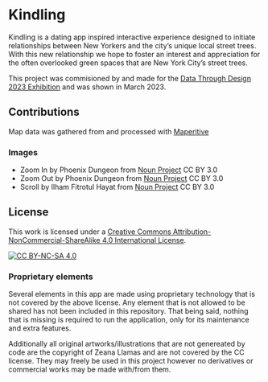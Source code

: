 # Kindling
Kindling is a dating app inspired interactive experience designed to initiate relationships between New Yorkers and the city’s unique local street trees. With this new relationship we hope to foster an interest and appreciation for the often overlooked green spaces that are New York City’s street trees.

This project was commisioned by and made for the [Data Through Design 2023 Exhibition](https://datathroughdesign.com/2023) and was shown in March 2023. 

## Contributions
Map data was gathered from and processed with [Maperitive](http://maperitive.net/)

### Images
* Zoom In by Phoenix Dungeon from [Noun Project](https://thenounproject.com/browse/icons/term/zoom-in/) CC BY 3.0
* Zoom Out by Phoenix Dungeon from [Noun Project](https://thenounproject.com/browse/icons/term/zoom-out/) CC BY 3.0
* Scroll by Ilham Fitrotul Hayat from [Noun Project](https://thenounproject.com/browse/icons/term/scroll/) CC BY 3.0

## License
This work is licensed under a
[Creative Commons Attribution-NonCommercial-ShareAlike 4.0 International License][cc-by-nc-sa].

[![CC BY-NC-SA 4.0][cc-by-nc-sa-image]][cc-by-nc-sa]

[cc-by-nc-sa]: http://creativecommons.org/licenses/by-nc-sa/4.0/
[cc-by-nc-sa-image]: https://licensebuttons.net/l/by-nc-sa/4.0/88x31.png
[cc-by-nc-sa-shield]: https://img.shields.io/badge/License-CC%20BY--NC--SA%204.0-lightgrey.svg

### Proprietary elements
Several elements in this app are made using proprietary technology that is not covered by the above license. Any element that is not allowed to be shared has not been included in this repository. That being said, nothing that is missing is required to run the application, only for its maintenance and extra features.

Additionally all original artworks/illustrations that are not genereated by code are the copyright of Zeana Llamas and are not covered by the CC license. They may freely be used in this project however no derivatives or commercial works may be made with/from them. 
 

